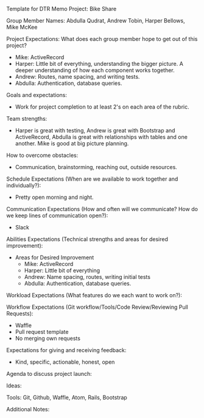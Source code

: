 Template for DTR Memo
Project: Bike Share

Group Member Names: Abdulla Qudrat, Andrew Tobin, Harper Bellows, Mike McKee

Project Expectations: What does each group member hope to get out of this project?
 - Mike: ActiveRecord
 - Harper: Little bit of everything, understanding the bigger picture. A deeper understanding
 of how each component works together.
 - Andrew: Routes, name spacing, and writing tests.
 - Abdulla: Authentication, database queries.

Goals and expectations:
 - Work for project completion to at least 2's on each area of the rubric.

Team strengths:
 - Harper is great with testing, Andrew is great with Bootstrap and ActiveRecord,
 Abdulla is great with relationships with tables and one another. Mike is good
 at big picture planning.

How to overcome obstacles:
 - Communication, brainstorming, reaching out, outside resources.

Schedule Expectations (When are we available to work together and individually?):
 - Pretty open morning and night.

Communication Expectations (How and often will we communicate? How do we keep lines of communication open?):
 - Slack

Abilities Expectations (Technical strengths and areas for desired improvement):
 - Areas for Desired Improvement
   - Mike: ActiveRecord
   - Harper: Little bit of everything
   - Andrew: Name spacing, routes, writing initial tests
   - Abdulla: Authentication, database queries.

Workload Expectations (What features do we each want to work on?):


Workflow Expectations (Git workflow/Tools/Code Review/Reviewing Pull Requests):
 - Waffle
 - Pull request template
 - No merging own requests

Expectations for giving and receiving feedback:
 - Kind, specific, actionable, honest, open

Agenda to discuss project launch:

Ideas:

Tools: Git, Github, Waffle, Atom, Rails, Bootstrap

Additional Notes:
